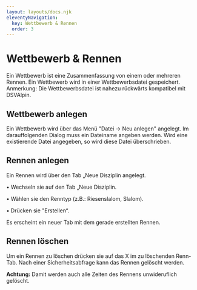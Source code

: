 ```yaml
---
layout: layouts/docs.njk
eleventyNavigation:
  key: Wettbewerb & Rennen
  order: 3
---
```


# Wettbewerb & Rennen

Ein Wettbewerb ist eine Zusammenfassung von einem oder mehreren Rennen. Ein Wettbewerb wird in einer Wettbewerbsdatei gespeichert.
Anmerkung: Die Wettbewerbsdatei ist nahezu rückwärts kompatibel mit DSVAlpin.

## Wettbewerb anlegen

Ein Wettbewerb wird über das Menü "Datei -> Neu anlegen" angelegt. 
Im darauffolgenden Dialog muss ein Dateiname angeben werden. Wird eine existierende Datei angegeben, so wird diese Datei überschrieben.

## Rennen anlegen

Ein Rennen wird über den Tab „Neue Disziplin angelegt.

•	Wechseln sie auf den Tab „Neue Disziplin.

•	Wählen sie den Renntyp (z.B.: Riesenslalom, Slalom).

•	Drücken sie "Erstellen“.

Es erscheint ein neuer Tab mit dem gerade erstellten Rennen.

## Rennen löschen

Um ein Rennen zu löschen drücken sie auf das X im zu löschenden Renn-Tab. Nach einer Sicherheitsabfrage kann das Rennen gelöscht werden.

**Achtung:** Damit werden auch alle Zeiten des Rennens unwideruflich gelöscht.
